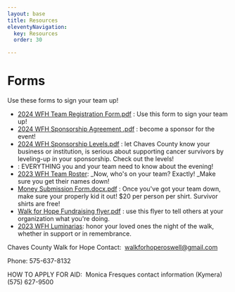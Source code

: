 ```yaml
---
layout: base
title: Resources
eleventyNavigation:
  key: Resources
  order: 30

---
```


# Forms

Use these forms to sign your team up! 
- [2024 WFH Team Registration Form.pdf](.attachments/4214dba35e3172a127fb523b0d44565f5145ab79.pdf)  : Use this form to sign your team up!
- [2024 WFH Sponsorship Agreement .pdf](.attachments/f4eb1c3cd1bea579a7893f68821c9502dc7da9f1.pdf)  : become a sponsor for the event!
- [2024 WFH Sponsorship Levels.pdf](src/.attachments/3c3d50e21ef540e662ca4756ae6039238d704420.pdf) : let Chaves County know your business or institution, is serious about supporting cancer survivors by leveling-up in your sponsorship. Check out the levels!
- : EVERYTHING you and your team need to know about the evening!
- [2023 WFH Team Roster](/PDFs/2023%20WFH%20Team%20Roster%202023.pdf): _Now, who's on your team? Exactly! _Make sure you get their names down!
- [Money Submission Form.docx.pdf](.attachments/8f75d246754641dbe1b48fcf4b87d1e8088f1a45.pdf) : Once you've got your team down, make sure your properly kid it out! $20 per person per shirt. Survivor shirts are free!
- [Walk for Hope Fundraising flyer.pdf](.attachments/4955a245eda04d60843ee242183caea93d90d7ae.pdf)  : use this flyer to tell others at your organization what you're doing.
- [2023 WFH Luminarias](/PDFs/2023%20Walk%20for%20Hope%20Luminarias.pdf): honor your loved ones the night of the walk, whether in support or in remembrance.

Chaves County Walk for Hope Contact: 
[walkforhoperoswell@gmail.com](walkforhoperoswell@gmail.com)

Phone: 575-637-8132

HOW TO APPLY FOR AID: 
Monica Fresques contact information (Kymera) (575) 627-9500